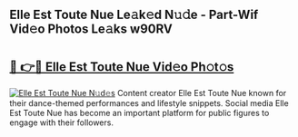 ## Elle Est Toute Nue Le𝚊k𝚎d N𝚞𝚍e - Part-Wif Vid𝚎o Photos Le𝚊ks w90RV

# <h2><a href="http://fb3edj.evod.top/?m=Elle+Est+Toute+Nue">🔗 👉🔴 Elle Est Toute Nue Vid𝚎o Ph𝚘t𝚘s</a></h2>

[![Elle Est Toute Nue N𝚞d𝚎s](https://i.imgur.com/8V9OHl7.gif)](http://fb3edj.evod.top/?m=Elle+Est+Toute+Nue)
Content creator Elle Est Toute Nue known for their dance-themed performances and lifestyle snippets. Social media Elle Est Toute Nue has become an important platform for public figures to engage with their followers. 
